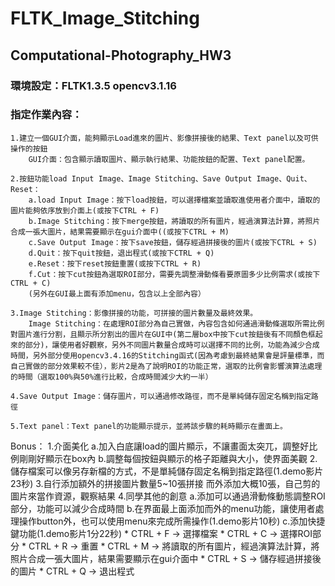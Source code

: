 # FLTK_Image_Stitching
## Computational-Photography_HW3
### 環境設定：FLTK1.3.5 opencv3.1.16
### 指定作業內容：
	1.建立一個GUI介面，能夠顯示Load進來的圖片、影像拼接後的結果、Text panel以及可供操作的按鈕
		GUI介面：包含顯示讀取圖片、顯示執行結果、功能按鈕的配置、Text panel配置。

	2.按鈕功能load Input Image、Image Stitching、Save Output Image、Quit、Reset：
		a.load Input Image：按下load按鈕，可以選擇檔案並讀取進使用者介面中，讀取的圖片能夠依序放到介面上(或按下CTRL + F)
		b.Image Stitching：按下merge按鈕，將讀取的所有圖片，經過演算法計算，將照片合成一張大圖片，結果需要顯示在gui介面中((或按下CTRL + M)
		c.Save Output Image：按下save按鈕，儲存經過拼接後的圖片(或按下CTRL + S)
		d.Quit：按下quit按鈕，退出程式(或按下CTRL + Q)
		e.Reset：按下reset按鈕重置(或按下CTRL + R)
		f.Cut：按下cut按鈕為選取ROI部分，需要先調整滑動條看要原圖多少比例需求(或按下CTRL + C)
		(另外在GUI最上面有添加menu，包含以上全部內容）

	3.Image Stitching：影像拼接的功能，可拼接的圖片數量及最終效果。
		Image Stitching：在處理ROI部分為自己實做，內容包含如何通過滑動條選取所需比例對圖片進行分割，且顯示所分割出的圖片在GUI中(第二層box中按下cut按鈕後有不同顏色框起來的部分)，讓使用者好觀察，另外不同圖片數量合成時可以選擇不同的比例，功能為減少合成時間，另外部分使用opencv3.4.16的Stitching函式(因為考慮到最終結果會是評量標準，而自己實做的部分效果較不佳），影片2是為了說明ROI的功能正常，選取的比例會影響演算法處理的時間（選取100%與50%進行比較，合成時間減少大約一半）

	4.Save Output Image：儲存圖片，可以通過修改路徑，而不是單純儲存固定名稱到指定路徑

	5.Text panel：Text panel的功能顯示提示，並將該步驟的耗時顯示在畫面上。

Bonus：
	1.介面美化
		a.加入白底讓load的圖片顯示，不讓畫面太突兀，調整好比例剛剛好顯示在box內
		b.調整每個按鈕與顯示的格子距離與大小，使界面美觀
	2.儲存檔案可以像另存新檔的方式，不是單純儲存固定名稱到指定路徑(1.demo影片23秒)
	3.自行添加額外的拼接圖片數量5~10張拼接
		而外添加大概10張，自己剪的圖片來當作資源，觀察結果
	4.同學其他的創意
		a.添加可以通過滑動條動態調整ROI部分，功能可以減少合成時間
		b.在界面最上面添加而外的menu功能，讓使用者處理操作button外，也可以使用menu來完成所需操作(1.demo影片10秒)
		c.添加快捷鍵功能(1.demo影片1分22秒)
			* CTRL + F -> 選擇檔案
			* CTRL + C -> 選擇ROI部分
			* CTRL + R -> 重置
			* CTRL + M -> 將讀取的所有圖片，經過演算法計算，將照片合成一張大圖片，結果需要顯示在gui介面中
			* CTRL + S -> 儲存經過拼接後的圖片
			* CTRL + Q -> 退出程式
